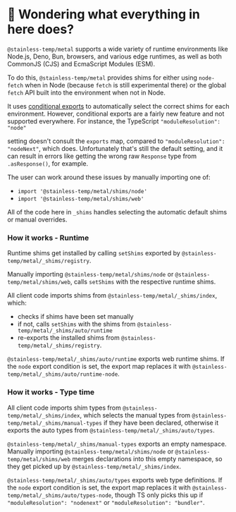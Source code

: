 # 👋 Wondering what everything in here does?

`@stainless-temp/metal` supports a wide variety of runtime environments like Node.js, Deno, Bun, browsers, and various
edge runtimes, as well as both CommonJS (CJS) and EcmaScript Modules (ESM).

To do this, `@stainless-temp/metal` provides shims for either using `node-fetch` when in Node (because `fetch` is still experimental there) or the global `fetch` API built into the environment when not in Node.

It uses [conditional exports](https://nodejs.org/api/packages.html#conditional-exports) to
automatically select the correct shims for each environment. However, conditional exports are a fairly new
feature and not supported everywhere. For instance, the TypeScript `"moduleResolution": "node"`

setting doesn't consult the `exports` map, compared to `"moduleResolution": "nodeNext"`, which does.
Unfortunately that's still the default setting, and it can result in errors like
getting the wrong raw `Response` type from `.asResponse()`, for example.

The user can work around these issues by manually importing one of:

- `import '@stainless-temp/metal/shims/node'`
- `import '@stainless-temp/metal/shims/web'`

All of the code here in `_shims` handles selecting the automatic default shims or manual overrides.

### How it works - Runtime

Runtime shims get installed by calling `setShims` exported by `@stainless-temp/metal/_shims/registry`.

Manually importing `@stainless-temp/metal/shims/node` or `@stainless-temp/metal/shims/web`, calls `setShims` with the respective runtime shims.

All client code imports shims from `@stainless-temp/metal/_shims/index`, which:

- checks if shims have been set manually
- if not, calls `setShims` with the shims from `@stainless-temp/metal/_shims/auto/runtime`
- re-exports the installed shims from `@stainless-temp/metal/_shims/registry`.

`@stainless-temp/metal/_shims/auto/runtime` exports web runtime shims.
If the `node` export condition is set, the export map replaces it with `@stainless-temp/metal/_shims/auto/runtime-node`.

### How it works - Type time

All client code imports shim types from `@stainless-temp/metal/_shims/index`, which selects the manual types from `@stainless-temp/metal/_shims/manual-types` if they have been declared, otherwise it exports the auto types from `@stainless-temp/metal/_shims/auto/types`.

`@stainless-temp/metal/_shims/manual-types` exports an empty namespace.
Manually importing `@stainless-temp/metal/shims/node` or `@stainless-temp/metal/shims/web` merges declarations into this empty namespace, so they get picked up by `@stainless-temp/metal/_shims/index`.

`@stainless-temp/metal/_shims/auto/types` exports web type definitions.
If the `node` export condition is set, the export map replaces it with `@stainless-temp/metal/_shims/auto/types-node`, though TS only picks this up if `"moduleResolution": "nodenext"` or `"moduleResolution": "bundler"`.
